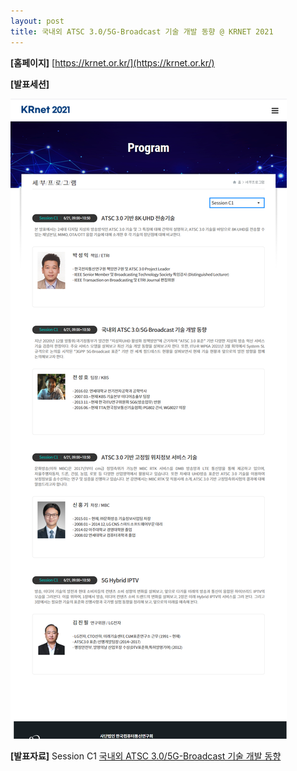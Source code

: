 ```yaml
---
layout: post
title: 국내외 ATSC 3.0/5G-Broadcast 기술 개발 동향 @ KRNET 2021
---
```




**[홈페이지]** [https://krnet.or.kr/](https://krnet.or.kr/)


**[발표세션]** 

![그림](/images/KRNET-2021.png)


**[발표자료]** Session C1 [국내외 ATSC 3.0/5G-Broadcast 기술 개발 동향](https://speakerdeck.com/sunghojeon/5g-broadcast-gisul-gaebal-donghyang-at-krnet-2021)
